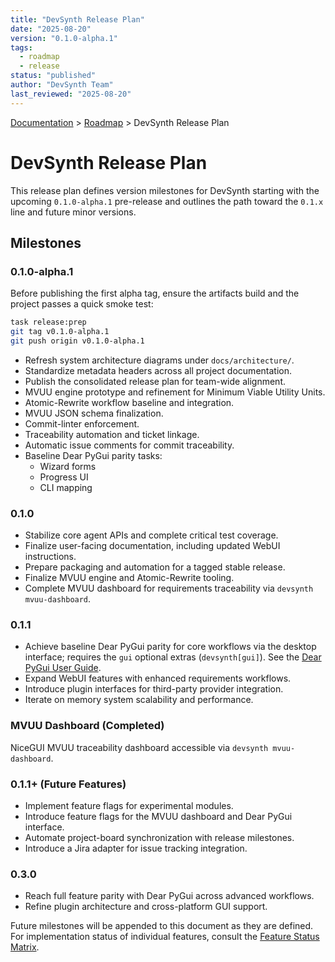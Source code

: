 ```yaml
---
title: "DevSynth Release Plan"
date: "2025-08-20"
version: "0.1.0-alpha.1"
tags:
  - roadmap
  - release
status: "published"
author: "DevSynth Team"
last_reviewed: "2025-08-20"
---
```


<div class="breadcrumbs">
<a href="../index.md">Documentation</a> &gt; <a href="index.md">Roadmap</a> &gt; DevSynth Release Plan
</div>

# DevSynth Release Plan

This release plan defines version milestones for DevSynth starting with the upcoming `0.1.0-alpha.1` pre-release and outlines the path toward the `0.1.x` line and future minor versions.

## Milestones

### 0.1.0-alpha.1

Before publishing the first alpha tag, ensure the artifacts build and the
project passes a quick smoke test:

```bash
task release:prep
git tag v0.1.0-alpha.1
git push origin v0.1.0-alpha.1
```

- Refresh system architecture diagrams under `docs/architecture/`.
- Standardize metadata headers across all project documentation.
- Publish the consolidated release plan for team-wide alignment.
- MVUU engine prototype and refinement for Minimum Viable Utility Units.
- Atomic-Rewrite workflow baseline and integration.
- MVUU JSON schema finalization.
- Commit-linter enforcement.
- Traceability automation and ticket linkage.
- Automatic issue comments for commit traceability.
- Baseline Dear PyGui parity tasks:
  - Wizard forms
  - Progress UI
  - CLI mapping

### 0.1.0
- Stabilize core agent APIs and complete critical test coverage.
- Finalize user-facing documentation, including updated WebUI instructions.
- Prepare packaging and automation for a tagged stable release.
- Finalize MVUU engine and Atomic-Rewrite tooling.
- Complete MVUU dashboard for requirements traceability via `devsynth mvuu-dashboard`.

### 0.1.1
- Achieve baseline Dear PyGui parity for core workflows via the desktop interface; requires the `gui` optional extras (`devsynth[gui]`). See the [Dear PyGui User Guide](../user_guides/dearpygui.md).
- Expand WebUI features with enhanced requirements workflows.
- Introduce plugin interfaces for third-party provider integration.
- Iterate on memory system scalability and performance.

### MVUU Dashboard (Completed)
NiceGUI MVUU traceability dashboard accessible via `devsynth mvuu-dashboard`.

### 0.1.1+ (Future Features)
- Implement feature flags for experimental modules.
- Introduce feature flags for the MVUU dashboard and Dear PyGui interface.
- Automate project-board synchronization with release milestones.
- Introduce a Jira adapter for issue tracking integration.

### 0.3.0
- Reach full feature parity with Dear PyGui across advanced workflows.
- Refine plugin architecture and cross-platform GUI support.

Future milestones will be appended to this document as they are defined. For implementation status of individual features, consult the [Feature Status Matrix](../implementation/feature_status_matrix.md).
